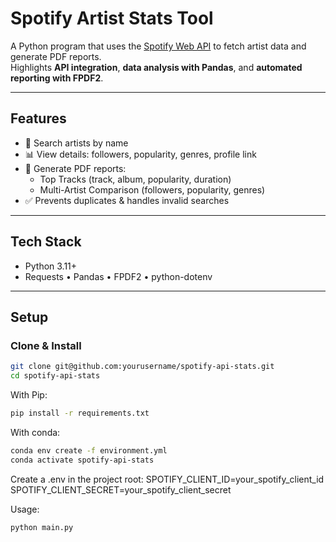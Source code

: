 # Spotify Artist Stats Tool

A Python program that uses the [Spotify Web API](https://developer.spotify.com/documentation/web-api) to fetch artist data and generate PDF reports.  
Highlights **API integration**, **data analysis with Pandas**, and **automated reporting with FPDF2**.

---

## Features
- 🔎 Search artists by name  
- 📊 View details: followers, popularity, genres, profile link  
- 📝 Generate PDF reports:
  - Top Tracks (track, album, popularity, duration)  
  - Multi-Artist Comparison (followers, popularity, genres)  
- ✅ Prevents duplicates & handles invalid searches

---

## Tech Stack
- Python 3.11+  
- Requests • Pandas • FPDF2 • python-dotenv  

---

## Setup

### Clone & Install
```bash
git clone git@github.com:yourusername/spotify-api-stats.git
cd spotify-api-stats
```
With Pip:
```bash
pip install -r requirements.txt
```
With conda:
```bash
conda env create -f environment.yml
conda activate spotify-api-stats
```
Create a .env in the project root:
SPOTIFY_CLIENT_ID=your_spotify_client_id
SPOTIFY_CLIENT_SECRET=your_spotify_client_secret

Usage:
```bash
python main.py
